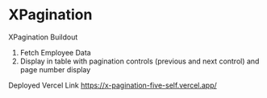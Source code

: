 # XPagination
XPagination Buildout

1. Fetch Employee Data
2. Display in table with pagination controls (previous and next control) and page number display

Deployed Vercel Link
https://x-pagination-five-self.vercel.app/
